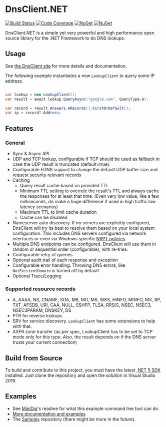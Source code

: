 # DnsClient.NET

[![Build Status](https://dev.azure.com/michaco/DnsClient/_apis/build/status/MichaCo.DnsClient.NET?branchName=dev&label=Build)](https://dev.azure.com/michaco/DnsClient/_build/latest?definitionId=1&branchName=dev)
[![Code Coverage](https://img.shields.io/azure-devops/coverage/michaco/DnsClient/1?label=Coverage&style=flat&color=informational)](https://dev.azure.com/michaco/DnsClient/_build/latest?definitionId=1&branchName=dev)
[![NuGet](https://img.shields.io/nuget/v/DnsClient?color=brightgreen&label=NuGet%20Stable)](https://www.nuget.org/packages/DnsClient)
[![NuGet](https://img.shields.io/nuget/vpre/DnsClient?color=yellow&label=NuGet%20Latest)](https://www.nuget.org/packages/DnsClient) 

DnsClient.NET is a simple yet very powerful and high performance open source library for the .NET Framework to do DNS lookups.

## Usage

See [the DnsClient site][dnsclient] for more details and documentation.

The following example instantiates a new `LookupClient` to query some IP address.

``` csharp

var lookup = new LookupClient();
var result = await lookup.QueryAsync("google.com", QueryType.A);

var record = result.Answers.ARecords().FirstOrDefault();
var ip = record?.Address;
``` 

## Features

### General

* Sync & Async API
* UDP and TCP lookup, configurable if TCP should be used as fallback in case the UDP result is truncated (default=true).
* Configurable EDNS support to change the default UDP buffer size and request security relevant records
* Caching
  * Query result cache based on provided TTL 
  * Minimum TTL setting to overrule the result's TTL and always cache the responses for at least that time. (Even very low value, like a few milliseconds, do make a huge difference if used in high traffic low latency scenarios)
  * Maximum TTL to limit cache duration
  * Cache can be disabled
* Nameserver auto discovery. If no servers are explicitly configured, DnsClient will try its best to resolve them based on your local system configuration.
  This includes DNS servers configured via network interfaces or even via Windows specific [NRPT policies](https://docs.microsoft.com/en-us/openspecs/windows_protocols/ms-gpnrpt/8cc31cb9-20cb-4140-9e85-3e08703b4745).
* Multiple DNS endpoints can be configured. DnsClient will use them in random or sequential order (configurable), with re-tries.
* Configurable retry of queries
* Optional audit trail of each response and exception
* Configurable error handling. Throwing DNS errors, like `NotExistentDomain` is turned off by default
* Optional Trace/Logging

### Supported resource records

* A, AAAA, NS, CNAME, SOA, MB, MG, MR, WKS, HINFO, MINFO, MX, RP, TXT, AFSDB, URI, CAA, NULL, SSHFP, TLSA, RRSIG, NSEC, NSEC3, NSEC3PARAM, DNSKEY, DS
* PTR for reverse lookups
* SRV for service discovery. `LookupClient` has some extensions to help with that.
* AXFR zone transfer (as per spec, LookupClient has to be set to TCP mode only for this type. Also, the result depends on if the DNS server trusts your current connection)

## Build from Source

To build and contribute to this project, you must have the latest [.NET 5 SDK](https://dotnet.microsoft.com/download) installed.
Just clone the repository and open the solution in Visual Studio 2019.

## Examples

* See [MiniDig](https://github.com/MichaCo/DnsClient.NET/tree/dev/samples/MiniDig)'s readme for what this example command line tool can do.
* [More documentation and examples][dnsclient]
* The [Samples](https://github.com/MichaCo/DnsClient.NET.Samples) repository (there might be more in the future).

[dnsclient]:https://dnsclient.michaco.net
